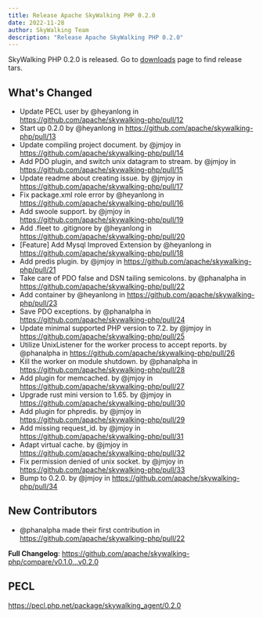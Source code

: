 ```yaml
---
title: Release Apache SkyWalking PHP 0.2.0
date: 2022-11-28
author: SkyWalking Team
description: "Release Apache SkyWalking PHP 0.2.0"
---
```


SkyWalking PHP 0.2.0 is released. Go to [downloads](https://skywalking.apache.org/downloads) page to find release tars.

## What's Changed
* Update PECL user by @heyanlong in https://github.com/apache/skywalking-php/pull/12
* Start up 0.2.0 by @heyanlong in https://github.com/apache/skywalking-php/pull/13
* Update compiling project document. by @jmjoy in https://github.com/apache/skywalking-php/pull/14
* Add PDO plugin, and switch unix datagram to stream. by @jmjoy in https://github.com/apache/skywalking-php/pull/15
* Update readme about creating issue. by @jmjoy in https://github.com/apache/skywalking-php/pull/17
* Fix package.xml role error by @heyanlong in https://github.com/apache/skywalking-php/pull/16
* Add swoole support. by @jmjoy in https://github.com/apache/skywalking-php/pull/19
* Add .fleet to .gitignore by @heyanlong in https://github.com/apache/skywalking-php/pull/20
* [Feature] Add Mysql Improved Extension by @heyanlong in https://github.com/apache/skywalking-php/pull/18
* Add predis plugin. by @jmjoy in https://github.com/apache/skywalking-php/pull/21
* Take care of PDO false and DSN tailing semicolons. by @phanalpha in https://github.com/apache/skywalking-php/pull/22
* Add container by @heyanlong in https://github.com/apache/skywalking-php/pull/23
* Save PDO exceptions. by @phanalpha in https://github.com/apache/skywalking-php/pull/24
* Update minimal supported PHP version to 7.2. by @jmjoy in https://github.com/apache/skywalking-php/pull/25
* Utilize UnixListener for the worker process to accept reports. by @phanalpha in https://github.com/apache/skywalking-php/pull/26
* Kill the worker on module shutdown. by @phanalpha in https://github.com/apache/skywalking-php/pull/28
* Add plugin for memcached. by @jmjoy in https://github.com/apache/skywalking-php/pull/27
* Upgrade rust mini version to 1.65. by @jmjoy in https://github.com/apache/skywalking-php/pull/30
* Add plugin for phpredis. by @jmjoy in https://github.com/apache/skywalking-php/pull/29
* Add missing request_id. by @jmjoy in https://github.com/apache/skywalking-php/pull/31
* Adapt virtual cache. by @jmjoy in https://github.com/apache/skywalking-php/pull/32
* Fix permission denied of unix socket. by @jmjoy in https://github.com/apache/skywalking-php/pull/33
* Bump to 0.2.0. by @jmjoy in https://github.com/apache/skywalking-php/pull/34

## New Contributors
* @phanalpha made their first contribution in https://github.com/apache/skywalking-php/pull/22

**Full Changelog**: https://github.com/apache/skywalking-php/compare/v0.1.0...v0.2.0

## PECL
https://pecl.php.net/package/skywalking_agent/0.2.0

